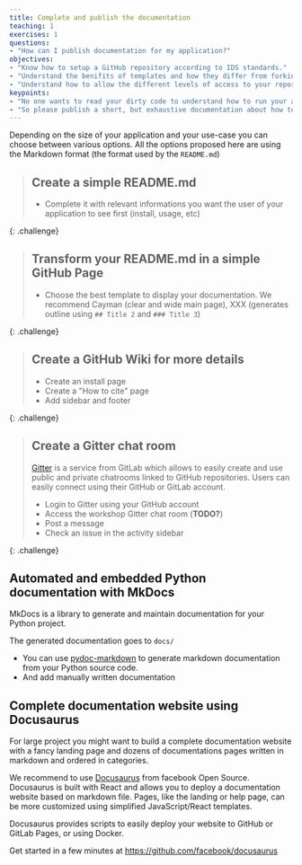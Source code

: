 ```yaml
---
title: Complete and publish the documentation
teaching: 1
exercises: 1
questions:
- "How can I publish documentation for my application?"
objectives:
- "Know how to setup a GitHub repository according to IDS standards."
- "Understand the benifits of templates and how they differ from forking/cloning."
- "Understand how to allow the different levels of access to your repository."
keypoints:
- "No one wants to read your dirty code to understand how to run your application, not even yourself."
- "So please publish a short, but exhaustive documentation about how to deploy and use your application."
---
```


Depending on the size of your application and your use-case you can choose between various options. All the options proposed here are using the Markdown format (the format used by the `README.md`)

> ## Create a simple README.md
>
> *   Complete it with relevant informations you want the user of your application to see first (install, usage, etc)
>
{: .challenge}

> ## Transform your README.md in a simple GitHub Page
>
> *   Choose the best template to display your documentation. We recommend Cayman (clear and wide main page), XXX (generates outline using `## Title 2` and `### Title 3`)
>
{: .challenge}

> ## Create a GitHub Wiki for more details
>
> *   Create an install page
> *   Create a "How to cite" page
> *   Add sidebar and footer
>
{: .challenge}

> ## Create a Gitter chat room
>
> [Gitter](https://gitter.im/) is a service from GitLab which allows to easily create and use public and private chatrooms linked to GitHub repositories. Users can easily connect using their GitHub or GitLab account.
>
> * Login to Gitter using your GitHub account
> * Access the workshop Gitter chat room (**TODO?**)
> * Post a message
> * Check an issue in the activity sidebar
>
{: .challenge}

## Automated and embedded Python documentation with MkDocs

MkDocs is a library to generate and maintain documentation for your Python project.

The generated documentation goes to `docs/`

* You can use [pydoc-markdown](https://pypi.org/project/pydoc-markdown/#description) to generate markdown documentation from your Python source code.
* And add manually written documentation

## Complete documentation website using Docusaurus

For large project you might want to build a complete documentation website with a fancy landing page and dozens of documentations pages written in markdown and ordered in categories.

We recommend to use [Docusaurus](https://docusaurus.io/) from facebook Open Source. Docusaurus is built with React and allows you to deploy a documentation website based on markdown file. Pages, like the landing or help page, can be more customized using simplified JavaScript/React templates.

Docusaurus provides scripts to easily deploy your website to GitHub or GitLab Pages, or using Docker. 

Get started in a few minutes at https://github.com/facebook/docusaurus
